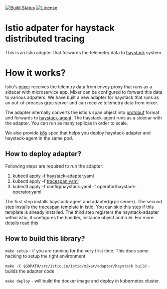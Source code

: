 [![Build Status](https://travis-ci.org/ExpediaDotCom/haystack-istio.svg?branch=master)](https://travis-ci.org/ExpediaDotCom/haystack-istio)
[![License](https://img.shields.io/badge/license-Apache%20License%202.0-blue.svg)](https://github.com/ExpediaDotCom/haystack/blob/master/LICENSE)

# Istio adpater for haystack distributed tracing

This is an Istio adapter that forwards the telemetry data to [haystack](http://github.com/ExpediaDotCom/haystack) system.

# How it works?
Istio's [mixer](https://github.com/istio/istio/tree/master/mixer) receives the telemtry data from envoy proxy that runs as a sidecar with microservice app. Mixer can be configured to forward this data to various adpaters. We have built a new adapter for haystack that runs as an out-of-process grpc server and can receive telemetry data from mixer. 

The adapter internally converts the istio's span object into [protobuf](https://github.com/ExpediaDotCom/haystack-idl/blob/master/proto/span.proto) format and forwards to [haystack-agent](http://github.com/ExpediaDotCom/haystack-agent). The haystack-agent runs as a sidecar with the adapter. You can run as many replicas in order to scale. 

We also provide [k8s](./haystack-adapter.yaml) spec that helps you deploy haystack-adapter and haystack-agent in the same pod.

## How to deploy adapter?
Following steps are required to run the adapter:

1. kubectl apply -f haystack-adapter.yaml
2. kubectl apply -f [tracespan.yaml](https://github.com/istio/istio/blob/master/mixer/template/tracespan/tracespan.yaml) 
3. kubectl apply -f config/haystack.yaml -f operator/haystack-operator.yaml

The first step installs haystack-agent and adapter(grpc server). The second step installs the [tracespan](https://istio.io/docs/reference/config/policy-and-telemetry/templates/tracespan/) template in istio. You can skip this step if this template is already installed. The third step registers the haystack-adapter within istio, it configures the handler, instance object and rule. For more details read [this](https://istio.io/blog/2017/adapter-model/)  
 
## How to build this library?
`make setup` - if you are running for the very first time. This does some hacking to setup the right environment

`make -C $GOPATH/src/istio.io/istio/mixer/adapter/haystack build` - builds the adapter code

`make deploy` - will build the docker image and deploy in kubernetes cluster.

